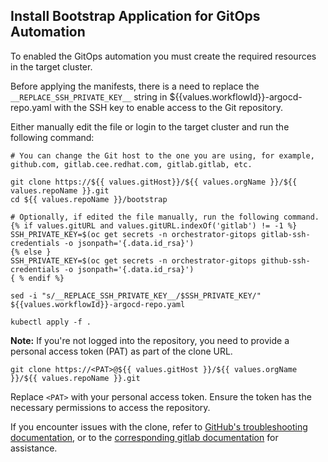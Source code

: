 ## Install Bootstrap Application for GitOps Automation

To enabled the GitOps automation you must create the required resources in the target cluster.

Before applying the manifests, there is a need to replace the `__REPLACE_SSH_PRIVATE_KEY__` string in ${{values.workflowId}}-argocd-repo.yaml with the SSH key to enable access to the Git repository.

Either manually edit the file or login to the target cluster and run the following command:

```
# You can change the Git host to the one you are using, for example, github.com, gitlab.cee.redhat.com, gitlab.gitlab, etc.

git clone https://${{ values.gitHost}}/${{ values.orgName }}/${{ values.repoName }}.git
cd ${{ values.repoName }}/bootstrap

# Optionally, if edited the file manually, run the following command. 
{% if values.gitURL and values.gitURL.indexOf('gitlab') != -1 %}
SSH_PRIVATE_KEY=$(oc get secrets -n orchestrator-gitops gitlab-ssh-credentials -o jsonpath='{.data.id_rsa}') 
{% else }
SSH_PRIVATE_KEY=$(oc get secrets -n orchestrator-gitops github-ssh-credentials -o jsonpath='{.data.id_rsa}') 
{ % endif %}

sed -i "s/__REPLACE_SSH_PRIVATE_KEY__/$SSH_PRIVATE_KEY/" ${{values.workflowId}}-argocd-repo.yaml

kubectl apply -f .
```

**Note:** If you're not logged into the repository, you need to provide a personal access token (PAT) as part of the clone URL.

```
git clone https://<PAT>@${{ values.gitHost }}/${{ values.orgName }}/${{ values.repoName }}.git
```

Replace `<PAT>` with your personal access token. Ensure the token has the necessary permissions to access the repository.

If you encounter issues with the clone, refer to [GitHub's troubleshooting documentation](https://docs.github.com/en/repositories/creating-and-managing-repositories/troubleshooting-cloning-errors), or to the [corresponding gitlab documentation](https://docs.gitlab.com/ee/user/project/repository/) for assistance.
